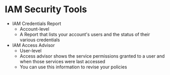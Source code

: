 # IAM Security Tools
- IAM Credentials Report
    - Account-level
    - A Report that lists your account's users and the status of their various credentials
- IAM Access Advisor
    - User-level
    - Access advisor shows the service permissions granted to a user and when those services were last accessed
    - You can use this information to revise your policies
    